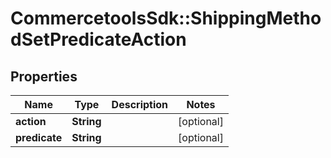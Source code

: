 # CommercetoolsSdk::ShippingMethodSetPredicateAction

## Properties
Name | Type | Description | Notes
------------ | ------------- | ------------- | -------------
**action** | **String** |  | [optional] 
**predicate** | **String** |  | [optional] 

